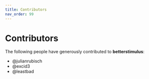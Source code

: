 ```yaml
---
title: Contributors
nav_order: 99
---
```


# Contributors

The following people have generously contributed to **betterstimulus**:

- @julianrubisch
- @excid3
- @leastbad
